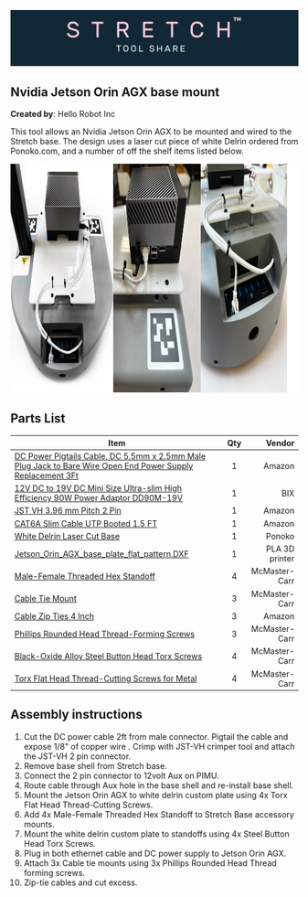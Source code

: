 ![image](../../images/banner.png)

## Nvidia Jetson Orin AGX base mount

**Created by**: Hello Robot Inc

This tool allows an Nvidia Jetson Orin AGX to be mounted and wired to the Stretch base. The design uses a laser cut piece of white Delrin ordered from Ponoko.com, and a number of off the shelf items listed below.

<img src="images/Jetson_Pack.png" alt="image" height="400" />


## Parts List

| Item                                                                                                                                         | Qty | Vendor           |
|----------------------------------------------------------------------------------------------------------------------------------------------|:-------------:| -----: |
| [DC Power Pigtails Cable, DC 5.5mm x 2.5mm Male Plug Jack to Bare Wire Open End Power Supply Replacement 3Ft](https://www.amazon.com/gp/product/B09JKNRHBZ/ref=ppx_yo_dt_b_asin_title_o03_s00?ie=UTF8&psc=1)                                                                                                                                                                                    | 1 | Amazon|
| [12V DC to 19V DC Mini Size Ultra-slim High Efficiency 90W Power Adaptor DD90M-19V](https://www.bixpower.com/BX-DD90M-p/bx-dd90m-19v.htm) | 1 | BIX |
| [JST VH 3.96 mm Pitch 2 Pin](https://www.amazon.com/pzsmocn-JST-VH-VH-SMT-Terminal-Connector/dp/B089QRPTYS?th=1)                         | 1 | Amazon |
| [CAT6A Slim Cable UTP Booted 1.5 FT](https://www.amazon.com/gp/product/B07WZQCBBF/ref=ppx_yo_dt_b_asin_title_o05_s00?ie=UTF8&psc=1)      | 1 | Amazon |
| [White Delrin Laser Cut Base](https://www.ponoko.com/materials/white-delrin)                                                             | 1 | Ponoko |
| [Jetson_Orin_AGX_base_plate_flat_pattern.DXF](CAD/Jetson_Orin_AGX_base_plate_flat_pattern.DXF)                                           | 1 | PLA 3D printer |                          
| [Male-Female Threaded Hex Standoff](https://www.mcmaster.com/93655A308/)                                                                 | 4 | McMaster-Carr |
| [Cable Tie Mount](https://www.mcmaster.com/7566K12/)                                                                                     | 3 | McMaster-Carr |
| [Cable Zip Ties 4 Inch](https://www.amazon.com/gp/product/B07V6QLSBP/ref=ppx_yo_dt_b_search_asin_title?ie=UTF8&psc=1)                    | 3 | Amazon |
| [Phillips Rounded Head Thread-Forming Screws](https://www.mcmaster.com/90380A375/)                                                       | 3 | McMaster-Carr |
| [Black-Oxide Alloy Steel Button Head Torx Screws](https://www.mcmaster.com/96452A714/)                                                   | 4 | McMaster-Carr |
| [Torx Flat Head Thread-Cutting Screws for Metal](https://www.mcmaster.com/90390A112/)                                                    | 4 | McMaster-Carr |


## Assembly instructions

1. Cut the DC power cable 2ft from male connector. Pigtail the cable and expose 1/8" of copper wire . Crimp with JST-VH crimper tool and attach the JST-VH 2 pin connector.
2. Remove base shell from Stretch base.
3. Connect the 2 pin connector to 12volt Aux on PIMU.
4. Route cable through Aux hole in the base shell and re-install base shell.
5. Mount the Jetson Orin AGX to white delrin custom plate using 4x Torx Flat Head Thread-Cutting Screws.
6. Add 4x Male-Female Threaded Hex Standoff to Stretch Base accessory mounts.
7. Mount the white delrin custom plate to standoffs using 4x Steel Button Head Torx Screws.
8. Plug in both ethernet cable and DC power supply to Jetson Orin AGX.
9. Attach 3x Cable tie mounts using 3x Phillips Rounded Head Thread forming screws.
10. Zip-tie cables and cut excess.
